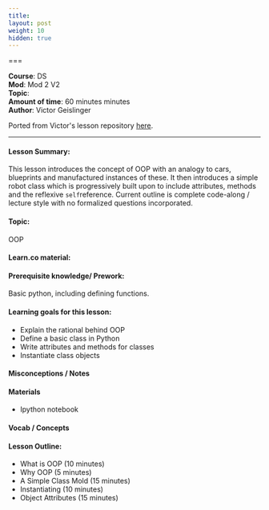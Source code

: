 ```yaml
---
title: 
layout: post
weight: 10
hidden: true
---
```


===


**Course**: DS   <br/>
**Mod**: Mod 2 V2         <br/>
**Topic**:    <br/>
**Amount of time**: 60 minutes  minutes  <br/>
**Author**:   Victor Geislinger

Ported from Victor's lesson repository [here](https://github.com/MrGeislinger/flatiron-school-data-science-curriculum-resources/tree/master/DataEngineering/ObjectOrientedProgramming).


***

#### Lesson Summary:

This lesson introduces the concept of OOP with an analogy to cars, blueprints and manufactured instances of these. It then introduces a simple robot class which is progressively built upon to include attributes, methods and the reflexive `self`reference. Current outline is complete code-along / lecture style with no formalized questions incorporated.

#### Topic:

OOP

#### Learn.co material:

#### Prerequisite knowledge/ Prework:

Basic python, including defining functions.

#### Learning goals for this lesson:

* Explain the rational behind OOP
* Define a basic class in Python
* Write attributes and methods for classes
* Instantiate class objects

#### Misconceptions / Notes


#### Materials
- Ipython notebook

#### Vocab / Concepts 


#### Lesson Outline:

* What is OOP (10 minutes)
* Why OOP (5 minutes)
* A Simple Class Mold (15 minutes)
* Instantiating (10 minutes)
* Object Attributes (15 minutes)
